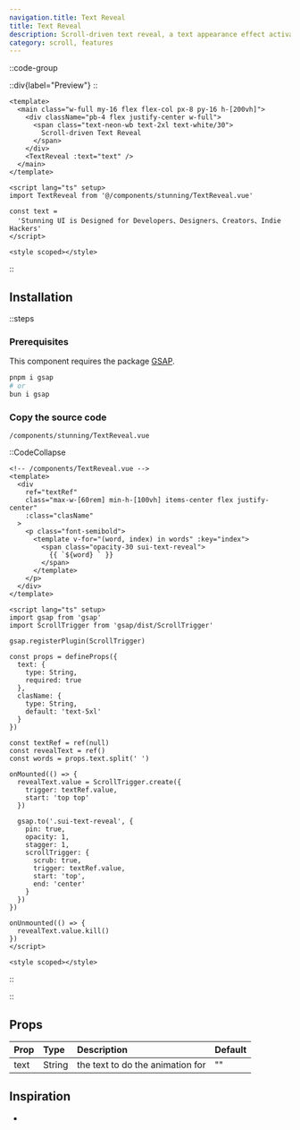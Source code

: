 ```yaml
---
navigation.title: Text Reveal
title: Text Reveal
description: Scroll-driven text reveal, a text appearance effect activates as you scroll through the content.
category: scroll, features
---
```


::code-group

::div{label="Preview"}
<Playground url="/playground/text-reveal"></Playground>
::

```vue [Code]
<template>
  <main class="w-full my-16 flex flex-col px-8 py-16 h-[200vh]">
    <div className="pb-4 flex justify-center w-full">
      <span class="text-neon-wb text-2xl text-white/30">
        Scroll-driven Text Reveal
      </span>
    </div>
    <TextReveal :text="text" />
  </main>
</template>

<script lang="ts" setup>
import TextReveal from '@/components/stunning/TextReveal.vue'

const text =
  'Stunning UI is Designed for Developers、Designers、Creators、Indie Hackers'
</script>

<style scoped></style>
```

::

## Installation

::steps

### Prerequisites

This component requires the package [GSAP](https://gsap.com/).

```bash
pnpm i gsap
# or
bun i gsap
```

### Copy the source code

`/components/stunning/TextReveal.vue`

::CodeCollapse

```vue
<!-- /components/TextReveal.vue -->
<template>
  <div
    ref="textRef"
    class="max-w-[60rem] min-h-[100vh] items-center flex justify-center"
    :class="clasName"
  >
    <p class="font-semibold">
      <template v-for="(word, index) in words" :key="index">
        <span class="opacity-30 sui-text-reveal">
          {{ `${word} ` }}
        </span>
      </template>
    </p>
  </div>
</template>

<script lang="ts" setup>
import gsap from 'gsap'
import ScrollTrigger from 'gsap/dist/ScrollTrigger'

gsap.registerPlugin(ScrollTrigger)

const props = defineProps({
  text: {
    type: String,
    required: true
  },
  clasName: {
    type: String,
    default: 'text-5xl'
  }
})

const textRef = ref(null)
const revealText = ref()
const words = props.text.split(' ')

onMounted(() => {
  revealText.value = ScrollTrigger.create({
    trigger: textRef.value,
    start: 'top top'
  })

  gsap.to('.sui-text-reveal', {
    pin: true,
    opacity: 1,
    stagger: 1,
    scrollTrigger: {
      scrub: true,
      trigger: textRef.value,
      start: 'top',
      end: 'center'
    }
  })
})

onUnmounted(() => {
  revealText.value.kill()
})
</script>

<style scoped></style>
```

::

::

## Props

| Prop | Type   | Description                      | Default |
| :--- | :----- | :------------------------------- | :------ |
| text | String | the text to do the animation for | ""      |

## Inspiration

-
